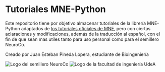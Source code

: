 # Tutoriales MNE-Python

Este repositorio tiene por objetivo almacenar tutoriales de la librería MNE-Python adaptados de [los tutoriales oficiales de MNE](https://mne.tools/stable/auto_tutorials/index.html),
pero con ciertas aclaraciones y modificaciones, además de la traducción al español, con el fin de que sean mas utiles tanto para uso personal como para el semillero NeuroCo.

Creado por Juan Esteban Pineda Lopera, estudiante de Bioingeniería

![Logo del semillero NeuroCo](https://avatars.githubusercontent.com/u/64290460?s=280&v=4)
![Logo de la facultad de ingeniería UdeA](https://encrypted-tbn0.gstatic.com/images?q=tbn:ANd9GcTuSWVRazYktwVfo2uHw_-h2WJqo1_OVVa_Lw&s)

